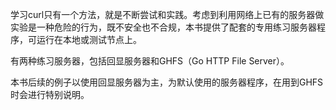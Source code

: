 学习curl只有一个方法，就是不断尝试和实践。考虑到利用网络上已有的服务器做实验是一种危险的行为，既不安全也不合规，本书提供了配套的专用练习服务器程序，可运行在本地或测试节点上。

有两种练习服务器，包括回显服务器和GHFS（Go HTTP File Server）。

本书后续的例子以使用回显服务器为主，为默认使用的服务器程序，在用到GHFS时会进行特别说明。
